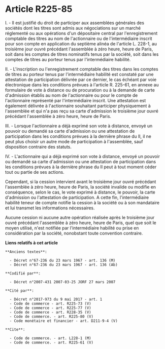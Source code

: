 # Article R225-85

I. - Il est justifié du droit de participer aux assemblées générales des sociétés dont les titres sont admis aux négociations
sur un marché réglementé ou aux opérations d'un dépositaire central par l'enregistrement comptable des titres au nom de
l'actionnaire ou de l'intermédiaire inscrit pour son compte en application du septième alinéa de l'article L. 228-1, au
troisième jour ouvré précédant l'assemblée à zéro heure, heure de Paris, soit dans les comptes de titres nominatifs tenus par
la société, soit dans les comptes de titres au porteur tenus par l'intermédiaire habilité.

II. - L'inscription ou l'enregistrement comptable des titres dans les comptes de titres au porteur tenus par l'intermédiaire
habilité est constaté par une attestation de participation délivrée par ce dernier, le cas échéant par voie électronique dans
les conditions prévues à l'article R. 225-61, en annexe au formulaire de vote à distance ou de procuration ou à la demande de
carte d'admission établis au nom de l'actionnaire ou pour le compte de l'actionnaire représenté par l'intermédiaire inscrit.
Une attestation est également délivrée à l'actionnaire souhaitant participer physiquement à l'assemblée et qui n'a pas reçu
sa carte d'admission le troisième jour ouvré précédant l'assemblée à zéro heure, heure de Paris.

III. - Lorsque l'actionnaire a déjà exprimé son vote à distance, envoyé un pouvoir ou demandé sa carte d'admission ou une
attestation de participation dans les conditions prévues à la dernière phrase du II, il ne peut plus choisir un autre mode de
participation à l'assemblée, sauf disposition contraire des statuts.

IV. - L'actionnaire qui a déjà exprimé son vote à distance, envoyé un pouvoir ou demandé sa carte d'admission ou une
attestation de participation dans les conditions prévues à la dernière phrase du II peut à tout moment céder tout ou partie
de ses actions.

Cependant, si la cession intervient avant le troisième jour ouvré précédant l'assemblée à zéro heure, heure de Paris, la
société invalide ou modifie en conséquence, selon le cas, le vote exprimé à distance, le pouvoir, la carte d'admission ou
l'attestation de participation. A cette fin, l'intermédiaire habilité teneur de compte notifie la cession à la société ou à
son mandataire et lui transmet les informations nécessaires.

Aucune cession ni aucune autre opération réalisée après le troisième jour ouvré précédant l'assemblée à zéro heure, heure de
Paris, quel que soit le moyen utilisé, n'est notifiée par l'intermédiaire habilité ou prise en considération par la société,
nonobstant toute convention contraire.

**Liens relatifs à cet article**

	**Anciens textes**:

	  - Décret n°67-236 du 23 mars 1967 - art. 136 (M)
	  - Décret n°67-236 du 23 mars 1967 - art. 136 (Ab)

	**Codifié par**:

	  - Décret n°2007-431 2007-03-25 JORF 27 mars 2007

	**Cité par**:

	  - Décret n°2017-973 du 9 mai 2017 - art. 1
	  - Code de commerce - art. R225-73 (V)
	  - Code de commerce - art. R225-77 (V)
	  - Code de commerce - art. R228-35 (V)
	  - Code de commerce. - art. R225-80 (V)
	  - Code monétaire et financier - art. D211-9-4 (V)

	**Cite**:

	  - Code de commerce. - art. L228-1 (M)
	  - Code de commerce. - art. R225-61 (V)
